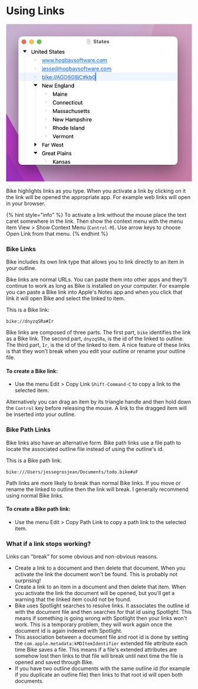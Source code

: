 # Using Links

![Links](../.gitbook/assets/links.png)

Bike highlights links as you type. When you activate a link by clicking on it the link will be opened the appropriate app. For example web links will open in your browser.

{% hint style="info" %}
To activate a link without the mouse place the text caret somewhere in the link. Then show the context menu with the menu item View > Show Context Menu (`Control-M`). Use arrow keys to choose Open Link from that menu.
{% endhint %}

### Bike Links

Bike includes its own link type that allows you to link directly to an item in your outline.

Bike links are normal URLs. You can paste them into other apps and they'll continue to work as long as Bike is installed on your computer. For example you can paste a Bike link into Apple's Notes app and when you click that link it will open Bike and select the linked to item.

This is a Bike link:

```
bike://dnyzqSRa#Ir
```

Bike links are composed of three parts. The first part, `bike` identifies the link as a Bike link. The second part, `dnyzqSRa`, is the id of the linked to outline. The third part, `Ir`, is the id of the linked to item. A nice feature of these links is that they won't break when you edit your outline or rename your outline file.

#### To create a Bike link:

* Use the menu Edit > Copy Link `Shift-Command-C` to copy a link to the selected item.

Alternatively you can drag an item by its triangle handle and then hold down the `Control` key before releasing the mouse. A link to the dragged item will be inserted into your outline.

### Bike Path Links

Bike links also have an alternative form. Bike path links use a file path to locate the associated outline file instead of using the outline's id.

This is a Bike path link:

```
bike:///Users/jessegrosjean/Documents/todo.bike#aF
```

Path links are more likely to break than normal Bike links. If you move or rename the linked to outline then the link will break. I generally recommend using normal Bike links.

#### To create a Bike path link:

* Use the menu Edit > Copy Path Link to copy a path link to the selected item.

### What if a link stops working?

Links can "break" for some obvious and non-obvious reasons.

* Create a link to a document and then delete that document. When you activate the link the document won't be found. This is probably not surprising!
* Create a link to an item in a document and then delete that item. When you activate the link the document will be opened, but you'll get a warning that the linked item could not be found.
* Bike uses Spotlight searches to resolve links. It associates the outline id with the document file and then searches for that id using Spotlight. This means if something is going wrong with Spotlight then your links won't work. This is a temporary problem, they will work again once the document id is again indexed with Spotlight.
* This association between a document file and root id is done by setting the `com.apple.metadata:kMDItemIdentifier` extended file attribute each time Bike saves a file. This means if a file's extended attributes are somehow lost then links to that file will break until next time the file is opened and saved through Bike.
* If you have two outline documents with the same outline id (for example if you duplicate an outline file) then links to that root id will open both documents.
